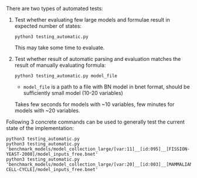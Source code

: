 There are two types of automated tests:
1. Test whether evaluating few large models and formulae result in expected number of states:
    ```
    python3 testing_automatic.py
    ```
    This may take some time to evaluate.


2. Test whether result of automatic parsing and evaluation matches the result of manually evaluating formula:
    ```
    python3 testing_automatic.py model_file
    ```
    - `model_file` is a path to a file with BN model in bnet format, should be sufficiently small model (10-20 variables)
    
    Takes few seconds for models with ~10 variables, few minutes for models with ~20 variables.    


Following 3 concrete commands can be used to generally test the current state of the implementation:
```
python3 testing_automatic.py
python3 testing_automatic.py 'benchmark_models/model_collection_large/[var:11]__[id:095]__[FISSION-YEAST-2008]/model_inputs_free.bnet'
python3 testing_automatic.py 'benchmark_models/model_collection_large/[var:20]__[id:003]__[MAMMALIAN-CELL-CYCLE]/model_inputs_free.bnet'
```